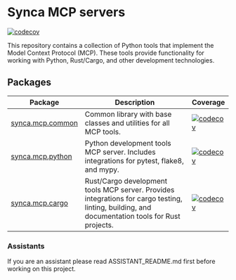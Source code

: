 # Synca MCP servers

[![codecov](https://codecov.io/gh/synca/mcp/branch/main/graph/badge.svg)](https://codecov.io/gh/synca/mcp)

This repository contains a collection of Python tools that implement the Model Context Protocol (MCP). These tools provide functionality for working with Python, Rust/Cargo, and other development technologies.

## Packages

| Package | Description | Coverage |
|---------|-------------|----------|
| [synca.mcp.common](./synca.mcp.common) | Common library with base classes and utilities for all MCP tools. | [![codecov](https://codecov.io/gh/synca/mcp/branch/main/graph/badge.svg?flag=synca.mcp.common)](https://codecov.io/gh/synca/mcp) |
| [synca.mcp.python](./synca.mcp.python) | Python development tools MCP server. Includes integrations for pytest, flake8, and mypy. | [![codecov](https://codecov.io/gh/synca/mcp/branch/main/graph/badge.svg?flag=synca.mcp.python)](https://codecov.io/gh/synca/mcp) |
| [synca.mcp.cargo](./synca.mcp.cargo) | Rust/Cargo development tools MCP server. Provides integrations for cargo testing, linting, building, and documentation tools for Rust projects. | [![codecov](https://codecov.io/gh/synca/mcp/branch/main/graph/badge.svg?flag=synca.mcp.cargo)](https://codecov.io/gh/synca/mcp) |


### Assistants

If you are an assistant please read ASSISTANT_README.md first before working on this project.
